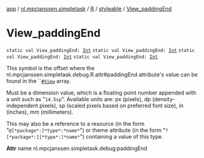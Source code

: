 [app](../../../index.md) / [nl.mpcjanssen.simpletask](../../index.md) / [R](../index.md) / [styleable](index.md) / [View_paddingEnd](.)

# View_paddingEnd

`static val View_paddingEnd: `[`Int`](https://kotlinlang.org/api/latest/jvm/stdlib/kotlin/-int/index.html)
`static val View_paddingEnd: `[`Int`](https://kotlinlang.org/api/latest/jvm/stdlib/kotlin/-int/index.html)
`static val View_paddingEnd: `[`Int`](https://kotlinlang.org/api/latest/jvm/stdlib/kotlin/-int/index.html)
`static val View_paddingEnd: `[`Int`](https://kotlinlang.org/api/latest/jvm/stdlib/kotlin/-int/index.html)

This symbol is the offset where the nl.mpcjanssen.simpletask.debug.R.attr#paddingEnd attribute's value can be found in the ``[`#View`](-view.md) array.

Must be a dimension value, which is a floating point number appended with a unit such as "`14.5sp`". Available units are: px (pixels), dp (density-independent pixels), sp (scaled pixels based on preferred font size), in (inches), mm (millimeters).

This may also be a reference to a resource (in the form "`@[*package*:]*type*:*name*`") or theme attribute (in the form "`?[*package*:][*type*:]*name*`") containing a value of this type.

**Attr**
name nl.mpcjanssen.simpletask.debug:paddingEnd

